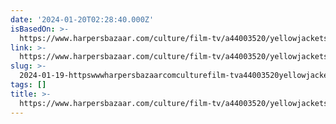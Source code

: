 ```yaml
---
date: '2024-01-20T02:28:40.000Z'
isBasedOn: >-
  https://www.harpersbazaar.com/culture/film-tv/a44003520/yellowjackets-season-2-finale-director-karyn-kusama-interview/
link: >-
  https://www.harpersbazaar.com/culture/film-tv/a44003520/yellowjackets-season-2-finale-director-karyn-kusama-interview/
slug: >-
  2024-01-19-httpswwwharpersbazaarcomculturefilm-tva44003520yellowjackets-season-2-finale-director-karyn-kusama-interview
tags: []
title: >-
  https://www.harpersbazaar.com/culture/film-tv/a44003520/yellowjackets-season-2-finale-director-karyn-kusama-interview/
---
```


